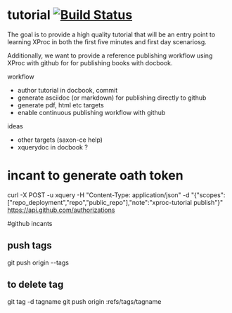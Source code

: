 # tutorial [![Build Status](https://magnum.travis-ci.com/xquery/xproc-tutorial.svg?token=UNXhdYp7dYgp5Vyh8ZNz&branch=master)](https://magnum.travis-ci.com/xquery/xproc-tutorial)

The goal is to provide a high quality tutorial that will be an entry point to learning XProc in both the first five minutes and first day scenariosg. 

Additionally, we want to provide a reference publishing workflow using XProc with github for for publishing books with docbook.

workflow
* author tutorial in docbook, commit
* generate asciidoc (or markdown) for publishing directly to github
* generate pdf, html etc targets 
* enable continuous publishing workflow with github

ideas
* other targets (saxon-ce help)
* xquerydoc in docbook ?


# incant to generate oath token
curl -X POST -u xquery -H "Content-Type: application/json" -d "{\"scopes\":[\"repo_deployment\",\"repo\",\"public_repo\"],\"note\":\"xproc-tutorial publish\"}" https://api.github.com/authorizations

#github incants

## push tags
git push origin --tags

## to delete tag
git tag -d tagname
git push origin :refs/tags/tagname

